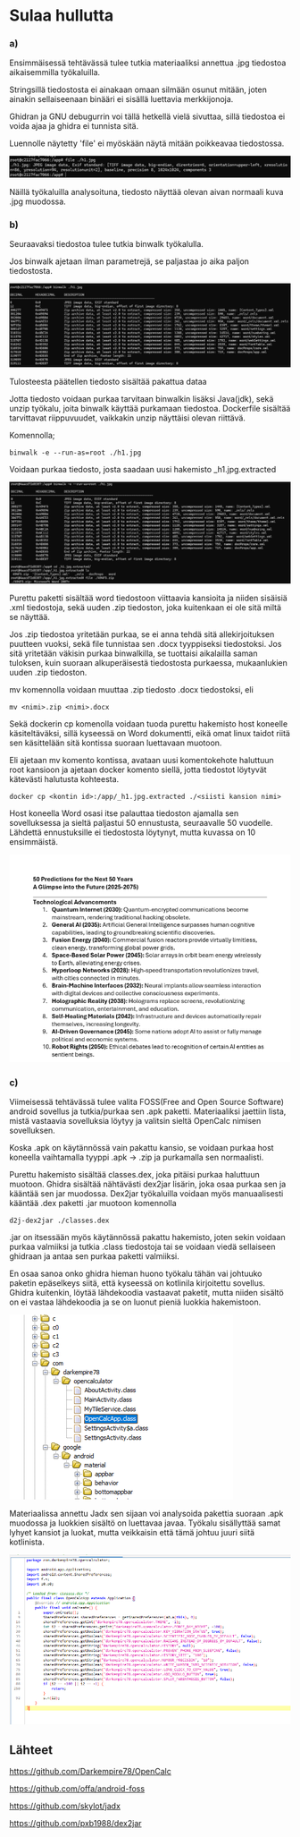 # Sulaa hullutta

### a) 

Ensimmäisessä tehtävässä tulee tutkia materiaaliksi annettua .jpg tiedostoa aikaisemmilla työkaluilla.

Stringsillä tiedostosta ei ainakaan omaan silmään osunut mitään, joten ainakin sellaiseenaan binääri ei sisällä luettavia merkkijonoja.

Ghidran ja GNU debugurrin voi tällä hetkellä vielä sivuttaa, sillä tiedostoa ei voida ajaa ja ghidra ei tunnista sitä.

Luennolle näytetty 'file' ei myöskään näytä mitään poikkeavaa tiedostossa.

<img src="./img/h6-lab0file.png">

Näillä työkaluilla analysoituna, tiedosto näyttää olevan aivan normaali kuva .jpg muodossa.

### b)

Seuraavaksi tiedostoa tulee tutkia binwalk työkalulla.

Jos binwalk ajetaan ilman parametrejä, se paljastaa jo aika paljon tiedostosta.

<img src="./img/h6-lab0binwalk1.png">

Tulosteesta päätellen tiedosto sisältää pakattua dataa 

Jotta tiedosto voidaan purkaa tarvitaan binwalkin lisäksi Java(jdk), sekä unzip työkalu, joita binwalk käyttää purkamaan tiedostoa. Dockerfile sisältää tarvittavat riippuvuudet, vaikkakin unzip näyttäisi olevan riittävä.

Komennolla;
```
binwalk -e --run-as=root ./h1.jpg
```
Voidaan purkaa tiedosto, josta saadaan uusi hakemisto _h1.jpg.extracted

<img src="./img/h6-lab1binwalkExtract.png">

Purettu paketti sisältää word tiedostoon viittaavia kansioita ja niiden sisäisiä .xml tiedostoja, sekä uuden .zip tiedoston, joka kuitenkaan ei ole sitä miltä se näyttää.

Jos .zip tiedostoa yritetään purkaa, se ei anna tehdä sitä allekirjoituksen puutteen vuoksi, sekä file tunnistaa sen .docx tyyppiseksi tiedostoksi. Jos sitä yritetään väkisin purkaa binwalkilla, se tuottaisi aikalailla saman tuloksen, kuin suoraan alkuperäisestä tiedostosta purkaessa, mukaanlukien uuden .zip tiedoston.

mv komennolla voidaan muuttaa .zip tiedosto .docx tiedostoksi, eli
```
mv <nimi>.zip <nimi>.docx
```
Sekä dockerin cp komenolla voidaan tuoda purettu hakemisto host koneelle käsiteltäväksi, sillä kyseessä on Word dokumentti, eikä omat linux taidot riitä sen käsittelään sitä kontissa suoraan luettavaan muotoon.

Eli ajetaan mv komento kontissa, avataan uusi komentokehote haluttuun root kansioon ja ajetaan docker komento siellä, jotta tiedostot löytyvät kätevästi halutusta kohteesta.
```
docker cp <kontin id>:/app/_h1.jpg.extracted ./<siisti kansion nimi>
```

Host koneella Word osasi itse palauttaa tiedoston ajamalla sen sovelluksessa ja sieltä paljastui 50 ennustusta, seuraavalle 50 vuodelle. Lähdettä ennustuksille ei tiedostosta löytynyt, mutta kuvassa on 10 ensimmäistä.

<img src="./img/h6-lab1test.png">

### c)

Viimeisessä tehtävässä tulee valita FOSS(Free and Open Source Software) android sovellus ja tutkia/purkaa sen .apk paketti. Materiaaliksi jaettiin lista, mistä vastaavia sovelluksia löytyy ja valitsin sieltä OpenCalc nimisen sovelluksen.

Koska .apk on käytännössä vain pakattu kansio, se voidaan purkaa host koneella vaihtamalla tyyppi .apk -> .zip ja purkamalla sen normaalisti. 

Purettu hakemisto sisältää classes.dex, joka pitäisi purkaa haluttuun muotoon. Ghidra sisältää nähtävästi dex2jar lisärin, joka osaa purkaa sen ja kääntää sen jar muodossa. Dex2jar työkaluilla voidaan myös manuaalisesti kääntää .dex paketti .jar muotoon komennolla
```
d2j-dex2jar ./classes.dex
```

.jar on itsessään myös käytännössä pakattu hakemisto, joten sekin voidaan purkaa valmiiksi ja tutkia .class tiedostoja tai se voidaan viedä sellaiseen ghidraan ja antaa sen purkaa paketti valmiiksi.

En osaa sanoa onko ghidra hieman huono työkalu tähän vai johtuuko paketin epäselkeys siitä, että kyseessä on kotlinila kirjoitettu sovellus. Ghidra kuitenkin, löytää lähdekoodia vastaavat paketit, mutta niiden sisältö on ei vastaa lähdekoodia ja se on luonut pieniä luokkia hakemistoon.

<img src="./img/h6-lab3Ghidra.png">

Materiaalissa annettu Jadx sen sijaan voi analysoida pakettia suoraan .apk muodossa ja luokkien sisältö on luettavaa javaa. Työkalu sisällyttää samat lyhyet kansiot ja luokat, mutta veikkaisin että tämä johtuu juuri siitä kotlinista.

<img src="./img/h6-lab3Jadx.png">

## Lähteet

https://github.com/Darkempire78/OpenCalc

https://github.com/offa/android-foss

https://github.com/skylot/jadx

https://github.com/pxb1988/dex2jar
